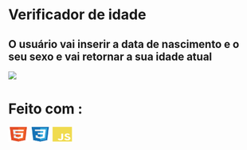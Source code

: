 # Verificador de idade
## O usuário vai inserir a data de nascimento e o seu sexo e vai retornar a sua idade atual
<img src="https://user-images.githubusercontent.com/71889483/137917864-c40cdf6b-ab4e-4279-8cc3-5c1fec751a23.png">

# Feito com : 
<div style="display: inline_block">
  <img align="center" alt="Hashimoto-HTML" height="30" width="40" src="https://raw.githubusercontent.com/devicons/devicon/master/icons/html5/html5-original.svg">
  <img align="center" alt="Hashimoto-CSS" height="30" width="40" src="https://raw.githubusercontent.com/devicons/devicon/master/icons/css3/css3-original.svg">
  <img align="center" alt="Hashimoto-JS" height="30" width="40" src="https://raw.githubusercontent.com/devicons/devicon/master/icons/javascript/javascript-plain.svg">
</div>
